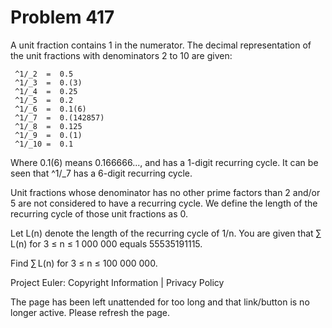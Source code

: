 #   Problem 417

   A unit fraction contains 1 in the numerator. The decimal representation of
   the unit fractions with denominators 2 to 10 are given:

     ^1/_2  =  0.5        
     ^1/_3  =  0.(3)      
     ^1/_4  =  0.25       
     ^1/_5  =  0.2        
     ^1/_6  =  0.1(6)     
     ^1/_7  =  0.(142857) 
     ^1/_8  =  0.125      
     ^1/_9  =  0.(1)      
     ^1/_10 =  0.1        

   Where 0.1(6) means 0.166666..., and has a 1-digit recurring cycle. It can
   be seen that ^1/_7 has a 6-digit recurring cycle.

   Unit fractions whose denominator has no other prime factors than 2 and/or
   5 are not considered to have a recurring cycle.
   We define the length of the recurring cycle of those unit fractions as 0.

   Let L(n) denote the length of the recurring cycle of 1/n. You are given
   that ∑ L(n) for 3 ≤ n ≤ 1 000 000 equals 55535191115.

   Find ∑ L(n) for 3 ≤ n ≤ 100 000 000.

   Project Euler: Copyright Information | Privacy Policy

   The page has been left unattended for too long and that link/button is no
   longer active. Please refresh the page.
